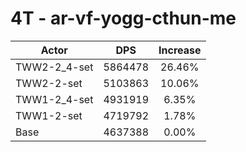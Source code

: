 # 4T - ar-vf-yogg-cthun-me
| Actor | DPS | Increase |
|---|:---:|:---:|
|TWW2-2_4-set|5864478|26.46%|
|TWW2-2-set|5103863|10.06%|
|TWW1-2_4-set|4931919|6.35%|
|TWW1-2-set|4719792|1.78%|
|Base|4637388|0.00%|
